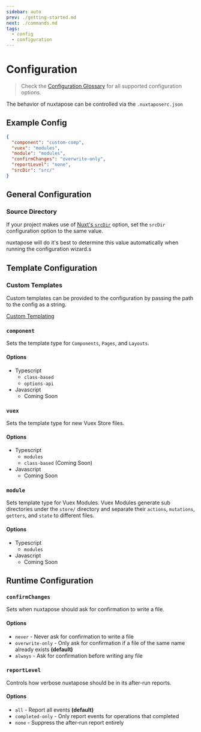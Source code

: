 ```yaml
---
sidebar: auto
prev: ./getting-started.md
next: ./commands.md
tags: 
  - config
  - configuration
---
```

# Configuration

> Check the [Configuration Glossary](./config-glossary.md) for all supported configuration options.

The behavior of nuxtapose can be controlled via the `.nuxtaposerc.json`

## Example Config

```json
{
  "component": "custom-comp",
  "vuex": "modules",
  "module": "modules",
  "confirmChanges": "overwrite-only",
  "reportLevel": "none",
  "srcDir": "src/"
}
```

## General Configuration

### Source Directory

If your project makes use of [Nuxt's `srcDir`](https://nuxtjs.org/docs/2.x/configuration-glossary/configuration-srcdir) option, set the `srcDir` configuration option to the same value. 

nuxtapose will do it's best to determine this value automatically when running the configuration wizard.s

## Template Configuration

### Custom Templates

Custom templates can be provided to the configuration by passing the path to the config as a string.

[Custom Templating](/custom-templates.md)

### `component`

Sets the template type for `Components`, `Pages`, and `Layouts`.

#### Options

- Typescript
  - `class-based`
  - `options-api`
- Javascript
  - Coming Soon

### `vuex`

Sets the template type for new Vuex Store files.

#### Options

- Typescript
  - `modules`
  - `class-based` (Coming Soon)
- Javascript
  - Coming Soon

### `module`

Sets template type for Vuex Modules. Vuex Modules generate sub directories under the `store/` directory and separate their `actions`, `mutations`, `getters`, and `state` to different files.

#### Options

- Typescript
  - `modules`
- Javascript
  - Coming Soon

## Runtime Configuration

### `confirmChanges`

Sets when nuxtapose should ask for confirmation to write a file.

#### Options

- `never` - Never ask for confirmation to write a file
- `overwrite-only` - Only ask for confirmation if a file of the same name already exists **(default)**
- `always` - Ask for confirmation before writing any file

### `reportLevel`

Controls how verbose nuxtapose should be in its after-run reports.

#### Options

- `all` - Report all events **(default)**
- `completed-only` - Only report events for operations that completed
- `none` - Suppress the after-run report entirely
